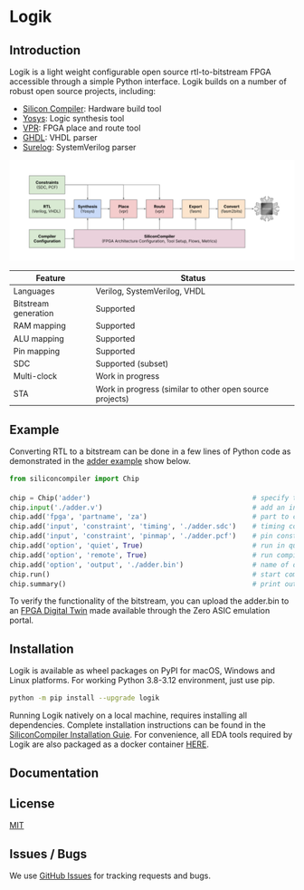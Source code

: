 # Logik


## Introduction 

Logik is a light weight configurable open source rtl-to-bitstream FPGA accessible through a simple Python interface. Logik builds on a number of robust open source projects, including:


* [Silicon Compiler](https://github.com/siliconcompiler/siliconcompiler): Hardware build tool
* [Yosys](https://github.com/YosysHQ/yosys): Logic synthesis tool
* [VPR](https://github.com/verilog-to-routing/vtr-verilog-to-routing): FPGA place and route tool 
* [GHDL](https://ghdl.github.io/ghdl/): VHDL parser
* [Surelog](https://github.com/chipsalliance/Surelog): SystemVerilog parser

![image info](images/logik_flow.svg)

| Feature              | Status |
|----------------------|--------|
| Languages            | Verilog, SystemVerilog, VHDL
| Bitstream generation | Supported
| RAM mapping          | Supported
| ALU mapping          | Supported
| Pin mapping          | Supported
| SDC                  | Supported (subset)
| Multi-clock          | Work in progress
| STA                  | Work in progress (similar to other open source projects)

## Example

Converting RTL to a bitstream can be done in a few lines of Python code as demonstrated in the [adder example](/examples/adder) show below. 

```python
from siliconcompiler import Chip

chip = Chip('adder')                                        # specify the top module
chip.input('./adder.v')                                     # add an input file
chip.add('fpga', 'partname', 'za')                          # part to compile for     
chip.add('input', 'constraint', 'timing', './adder.sdc')    # timing constraints file
chip.add('input', 'constraint', 'pinmap', './adder.pcf')    # pin constraints file
chip.add('option', 'quiet', True)                           # run in quiet mode
chip.add('option', 'remote', True)                          # run compiler through siliconcompiler.com
chip.add('option', 'output', './adder.bin')                 # name of output bitstream file
chip.run()                                                  # start compilation
chip.summary()                                              # print out a summary of compiler run
```

To verify the functionality of the bitstream, you can upload the adder.bin to an [FPGA Digital Twin](https://www.zeroasic.com/emulation?demo=fpga) made available through the Zero ASIC emulation portal.

## Installation

Logik is available as wheel packages on PyPI for macOS, Windows and Linux platforms. For working Python 3.8-3.12 environment, just use pip.

```sh
python -m pip install --upgrade logik
```

Running Logik natively on a local machine, requires installing all dependencies. Complete installation instructions can be found in the [SiliconCompiler Installation Guie](). For convenience, all EDA tools required by Logik are also packaged as a docker container [HERE]().

## Documentation

## License

[MIT](LICENSE)

## Issues / Bugs
We use [GitHub Issues](https://github.com/zeroasiccorp/logik/issues) for tracking requests and bugs.

